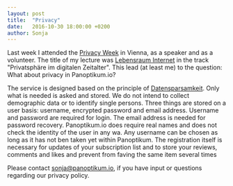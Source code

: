 ```yaml
---
layout: post
title:  "Privacy"
date:   2016-10-30 18:00:00 +0200
author: Sonja
---
```


Last week I attended the [Privacy Week](https://privacyweek.at/) in Vienna, as a speaker and as a volunteer. The title of my lecture was [Lebensraum Internet](https://fahrplan.privacyweek.at/events/10.html) in the track "Privatsphäre im digitalen Zeitalter". This lead (at least me) to the question: What about privacy in Panoptikum.io?

The service is designed based on the principle of [Datensparsamkeit](http://martinfowler.com/bliki/Datensparsamkeit.html). Only what is needed is asked and stored. We do not intend to collect demographic data or to identify single persons. Three things are stored on a user basis: username, encrypted password and email address. Username and password are required for login. The email address is needed for password recovery. Panoptikum.io does require real names and does not check the identity of the user in any wa. Any username can be chosen as long as it has not ben taken yet within Panoptikum. The registration itself is necessary for updates of your subscription list and to store your reviews, comments and likes and prevent from faving the same item several times

Please contact <sonja@panoptikum.io>, if you have input or questions regarding our privacy policy.
